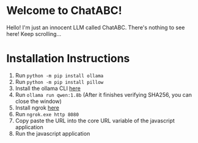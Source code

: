 # Welcome to ChatABC!

Hello! I'm just an innocent LLM called ChatABC. There's nothing to see here! Keep scrolling...


# Installation Instructions

 1. Run ````python -m pip install ollama````
 2. Run ``python -m pip install pillow``
 3. Install the ollama CLI [here](https://ollama.com/download/OllamaSetup.exe)
 4. Run ````ollama run qwen:1.8b```` (After it finishes verifying SHA256, you can close the window)
 5. Install ngrok [here](https://ngrok.com/)
 6. Run ````ngrok.exe http 8080````
 7. Copy paste the URL into the core URL variable of the javascript application
 8. Run the javascript application

